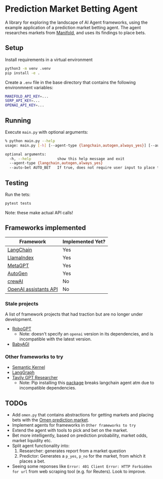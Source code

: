 # Prediction Market Betting Agent

A library for exploring the landscape of AI Agent frameworks, using the example application of a prediction market betting agent. The agent researches markets from [Manifold](https://manifold.markets/), and uses its findings to place bets.

## Setup

Install requirements in a virtual environment

```bash
python3 -m venv .venv
pip install -e .
```

Create a `.env` file in the base directory that contains the following environmnent variables:

```bash
MANIFOLD_API_KEY=...
SERP_API_KEY=...
OPENAI_API_KEY=...
```

## Running

Execute `main.py` with optional arguments:

```bash
% python main.py --help
usage: main.py [-h] [--agent-type {langchain,autogen,always_yes}] [--auto-bet AUTO_BET]

optional arguments:
  -h, --help            show this help message and exit
  --agent-type {langchain,autogen,always_yes}
  --auto-bet AUTO_BET   If true, does not require user input to place the bet.
```

## Testing

Run the tets:

```bash
pytest tests
```

Note: these make actual API calls!

## Frameworks implemented

| Framework | Implemented Yet? |
| --------- | ---------------- |
| [LangChain](https://python.langchain.com/docs/modules/agents/) | Yes |
| [LlamaIndex](https://docs.llamaindex.ai/en/stable/use_cases/agents.html) | Yes |
| [MetaGPT](https://github.com/geekan/MetaGPT) | Yes |
| [AutoGen](https://github.com/microsoft/autogen) | Yes |
| [crewAI](https://github.com/joaomdmoura/crewAI) | No |
| [OpenAI assistants API](https://platform.openai.com/docs/assistants) | No |

### Stale projects

A list of framework projects that had traction but are no longer under development.

- [RoboGPT](https://github.com/rokstrnisa/RoboGPT)
  - Note: doesn't specify an `openai` version in its dependencies, and is incompatible with the latest version.
- [BabyAGI](https://github.com/yoheinakajima/babyagi)

### Other frameworks to try

- [Semantic Kernel](https://github.com/microsoft/semantic-kernel/)
- [LangGraph](https://github.com/langchain-ai/langgraph)
- [Tavily GPT Researcher](https://github.com/assafelovic/gpt-researcher)
  - Note: Pip installing this [package](https://docs.tavily.com/docs/gpt-researcher/pip-package) breaks langchain agent atm due to incompatible dependencies.

## TODOs

- Add `omen.py` that contains abstractions for getting markets and placing bets with the [Omen prediction market](https://omen.eth.limo/).
- Implement agents for frameworks in `Other frameworks to try`
- Extend the agent with tools to pick and bet on the market.
- Bet more intelligently, based on prediction probability, market odds, market liquidity etc.
- Split agent functionality into:
  1. Researcher: generates report from a market question
  2. Predictor: Generates a `p_yes`, `p_no` for the market, from which it places a bet.
- Seeing some reponses like `Error: 401 Client Error: HTTP Forbidden for url` from web scraping tool (e.g. for Reuters). Look to improve.
